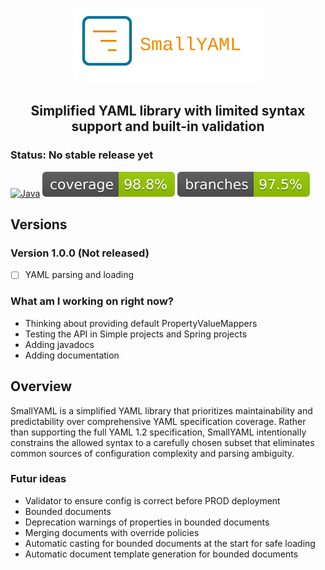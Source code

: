 <p align="center">
  <img src=".idea/icon.svg" width="300" alt="logo">
</p>

<h2 align="center">
Simplified YAML library with limited syntax support and built-in validation
</h2>

### Status: No stable release yet

[![Java](https://img.shields.io/badge/Java_21%2B-%23ED8B00.svg?logo=openjdk&logoColor=white)](https://docs.oracle.com/en/java/javase/21/docs/api/index.html)
![Coverage](https://raw.githubusercontent.com/Sekelenao/SmallYAML/badges/Coverage.svg)
![Branches](https://raw.githubusercontent.com/Sekelenao/SmallYAML/badges/Branches.svg)

## Versions

### Version 1.0.0 (Not released)

- [ ] YAML parsing and loading

### What am I working on right now?

- Thinking about providing default PropertyValueMappers
- Testing the API in Simple projects and Spring projects
- Adding javadocs
- Adding documentation

## Overview

SmallYAML is a simplified YAML library that prioritizes maintainability and predictability over comprehensive YAML
specification coverage. Rather than supporting the full YAML 1.2 specification, SmallYAML intentionally constrains the
allowed syntax to a carefully chosen subset that eliminates common sources of configuration complexity and parsing
ambiguity.

### Futur ideas

- Validator to ensure config is correct before PROD deployment
- Bounded documents
- Deprecation warnings of properties in bounded documents
- Merging documents with override policies
- Automatic casting for bounded documents at the start for safe loading
- Automatic document template generation for bounded documents

